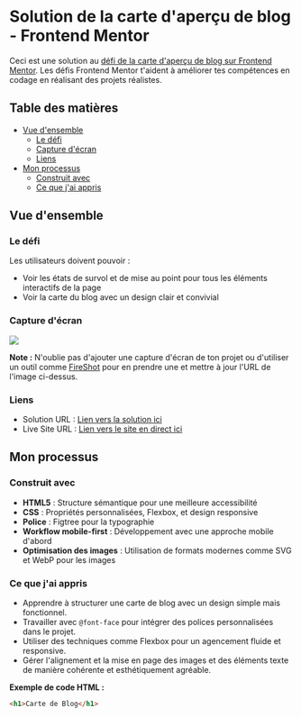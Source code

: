 # Solution de la carte d'aperçu de blog - Frontend Mentor

Ceci est une solution au [défi de la carte d'aperçu de blog sur Frontend Mentor](https://www.frontendmentor.io/challenges/blog-preview-card-ckPaj01IcS). Les défis Frontend Mentor t'aident à améliorer tes compétences en codage en réalisant des projets réalistes.

## Table des matières

- [Vue d'ensemble](#vue-densemble)
  - [Le défi](#le-défi)
  - [Capture d'écran](#capture-décran)
  - [Liens](#liens)
- [Mon processus](#mon-processus)
  - [Construit avec](#construit-avec)
  - [Ce que j'ai appris](#ce-que-jai-appris)

## Vue d'ensemble

### Le défi

Les utilisateurs doivent pouvoir :

- Voir les états de survol et de mise au point pour tous les éléments interactifs de la page
- Voir la carte du blog avec un design clair et convivial

### Capture d'écran

![](./screenshot.jpg)

**Note :** N'oublie pas d'ajouter une capture d'écran de ton projet ou d'utiliser un outil comme [FireShot](https://getfireshot.com/) pour en prendre une et mettre à jour l'URL de l'image ci-dessus.

### Liens

- Solution URL : [Lien vers la solution ici](https://ton-url-de-solution.com)
- Live Site URL : [Lien vers le site en direct ici](https://ange14032005.github.io/blog_card/)

## Mon processus

### Construit avec

- **HTML5** : Structure sémantique pour une meilleure accessibilité
- **CSS** : Propriétés personnalisées, Flexbox, et design responsive
- **Police** : Figtree pour la typographie
- **Workflow mobile-first** : Développement avec une approche mobile d'abord
- **Optimisation des images** : Utilisation de formats modernes comme SVG et WebP pour les images

### Ce que j'ai appris

- Apprendre à structurer une carte de blog avec un design simple mais fonctionnel.
- Travailler avec `@font-face` pour intégrer des polices personnalisées dans le projet.
- Utiliser des techniques comme Flexbox pour un agencement fluide et responsive.
- Gérer l'alignement et la mise en page des images et des éléments texte de manière cohérente et esthétiquement agréable.

**Exemple de code HTML :**

```html
<h1>Carte de Blog</h1>
